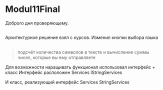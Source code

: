 # Modul11Final
Доброго дня проверяющему.
## 
Архитектурное решение взял с курсов.
Изменил кнопки выбора языка
##
> подсчёт количества символов в тексте и вычисление суммы чисел, которые вы ему отправляете

Для возможности наращивать функционал использовал интерфейс + класс
Интерфейс расположен  Services  IStringServices

И класс, реализующий интерфейс Services  StringServices
